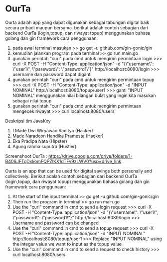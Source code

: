 # OurTa

Ourta adalah app yang dapat digunakan sebagai tabungan digital baik secara pribadi maupun bersama.
berikut adalah contoh sebagian dari backend OurTa (login,topup, dan riwayat topup) menggunakan bahasa golang dan gin framework
cara penggunaan:
1. pada awal terminal masukan >>
   go get -u github.com/gin-gonic/gin
2. kemudian jalankan program pada terminal >>
   go run main.go
3. gunakan perintah "curl" pada cmd untuk mengirim permintaan login >>>
   curl -X POST -H "Content-Type: application/json" -d "{\\"username\\": \\"user1\\", \\"password\\": \\"password1\\"}" http://localhost:8080/login >>>
   username dan password dapat diganti
4. gunakan perintah "curl" pada cmd untuk mengirim permintaan topup >>>
   curl -X POST -H "Content-Type: application/json" -d "INPUT NOMINAL" http://localhost:8080/topup/user1 >>>
   ganti "INPUT NOMINAL" menggunakan nilai bilangan bulat yang ingin kita masukan sebagai nilai topup
5. gunakan perintah "curl" pada cmd untuk mengirim permintaan mengecek riwayat >>>
   curl localhost:8080/users

Deskripsi tim JavaKey
1. I Made Dwi Wiryawan Raditya      (Hacker)
2. Made Naradeon Handika Pramesta   (Hacker)
3. Eka Pradipa Nata                 (Hipster)
4. Agung rahma suputra              (Hustler)

Screenshoot OurTa : 
https://drive.google.com/drive/folders/1-B406JFTgDxkomFQPZlKX1dTFv9zLWV0?usp=drive_link


Ourta is an app that can be used for digital savings both personally and collectively.
Berikut adalah contoh sebagian dari backend OurTa (login,topup, dan riwayat topup) menggunakan bahasa golang dan gin framework
cara penggunaan:
1. At the start of the input terminal >>
   go get -u github.com/gin-gonic/gin
2. Then run the program in terminal >>
   go run main.go
3. Use the "curl" command in cmd to send a login request >>>
   curl -X POST -H "Content-Type: application/json" -d "{\\"username\\": \\"user1\\", \\"password\\": \\"password1\\"}" http://localhost:8080/login >>>
   Username and password can be changed
4. Use the "curl" command in cmd to send a topup request >>>
   curl -X POST -H "Content-Type: application/json" -d "INPUT NOMINAL" http://localhost:8080/topup/user1 >>>
   Replace "INPUT NOMINAL" using the integer value we want to input as the topup value
5. Use the "curl" command in cmd to send a request to check history >>>
   curl localhost:8080/users
